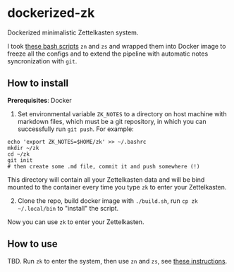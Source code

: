 # dockerized-zk

Dockerized minimalistic Zettelkasten system.

I took [these bash scripts](https://gist.github.com/benevidesh/d78f7681120a13d5386ea55b39d82c9b) `zn` and `zs` and wrapped them into Docker image to freeze all the configs and to extend the pipeline with automatic notes syncronization with `git`.

## How to install

**Prerequisites**: Docker

1. Set environmental variable `ZK_NOTES` to a directory on host machine with markdown files, which must be a git repository, in which you can successfully run `git push`. For example:
```
echo 'export ZK_NOTES=$HOME/zk' >> ~/.bashrc
mkdir ~/zk
cd ~/zk
git init
# then create some .md file, commit it and push somewhere (!)
```

This directory will contain all your Zettelkasten data and will be bind mounted to the container every time you type `zk` to enter your Zettelkasten.

2. Clone the repo, build docker image with `./build.sh`, run `cp zk ~/.local/bin` to "install" the script.

Now you can use `zk` to enter your Zettelkasten.

## How to use

TBD. Run `zk` to enter the system, then use `zn` and `zs`, see [these instructions](https://gist.github.com/benevidesh/d78f7681120a13d5386ea55b39d82c9b).
